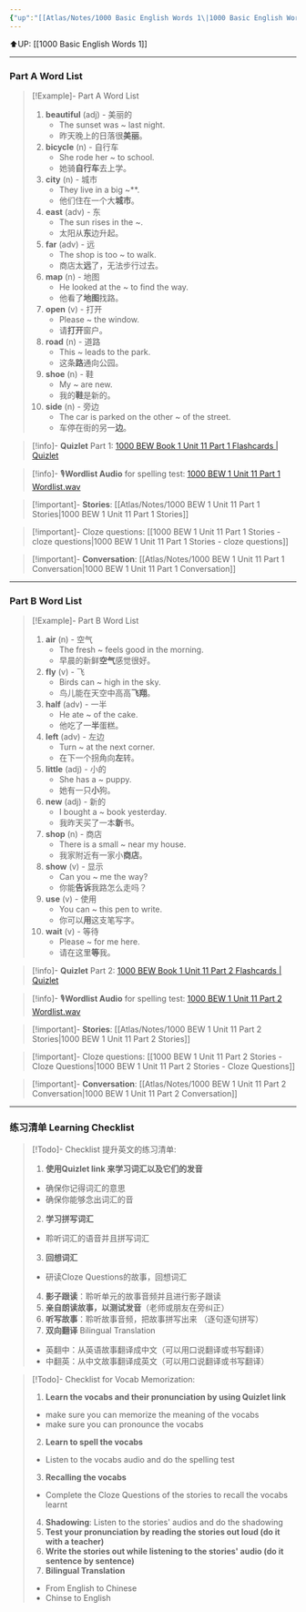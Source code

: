 ```yaml
---
{"up":"[[Atlas/Notes/1000 Basic English Words 1\|1000 Basic English Words 1]]","dg-publish":true,"permalink":"/atlas/notes/1000-basic-english-words-1-unit-11/","dgPassFrontmatter":true}
---
```


⬆️UP: [[1000 Basic English Words 1]]

---
### Part A Word List


> [!Example]- Part A Word List
> 1. **beautiful** (adj) - 美丽的  
>     - The sunset was ~ last night.  
>     - 昨天晚上的日落很**美丽**。
> 2. **bicycle** (n) - 自行车  
>     - She rode her ~ to school.  
>     - 她骑**自行车**去上学。
> 3. **city** (n) - 城市  
>     - They live in a big ~**.  
>     - 他们住在一个大**城市**。
> 4. **east** (adv) - 东  
>     - The sun rises in the ~.  
>     - 太阳从**东**边升起。
> 5. **far** (adv) - 远  
>     - The shop is too ~ to walk.  
>     - 商店太**远**了，无法步行过去。
> 6. **map** (n) - 地图  
>     - He looked at the ~ to find the way.  
>     - 他看了**地图**找路。
> 7. **open** (v) - 打开  
>     - Please ~ the window.  
>     - 请**打开**窗户。
> 8. **road** (n) - 道路  
>     - This ~ leads to the park.  
>     - 这条**路**通向公园。
> 9. **shoe** (n) - 鞋  
>     - My ~ are new.  
>     - 我的**鞋**是新的。
> 10. **side** (n) - 旁边  
>     - The car is parked on the other ~ of the street.  
>     - 车停在街的另一**边**。

> [!info]- **Quizlet** Part 1: [1000 BEW Book 1 Unit 11 Part 1 Flashcards | Quizlet](https://quizlet.com/my/938422217/1000-bew-book-1-unit-11-part-1-flash-cards/?i=1vbzw5&x=1jqt)

> [!info]- 🎙️**Wordlist Audio** for spelling test: [1000 BEW 1 Unit 11 Part 1 Wordlist.wav](https://drive.google.com/file/d/1Q76hnn__qdv0xDowTVoy0OlSNiCDJ7Sb/view?usp=drive_link)

> [!important]- **Stories**: [[Atlas/Notes/1000 BEW 1 Unit 11 Part 1 Stories\|1000 BEW 1 Unit 11 Part 1 Stories]]

> [!important]- Cloze questions: [[1000 BEW 1 Unit 11 Part 1 Stories - cloze questions\|1000 BEW 1 Unit 11 Part 1 Stories - cloze questions]]

> [!important]- **Conversation**: [[Atlas/Notes/1000 BEW 1 Unit 11 Part 1 Conversation\|1000 BEW 1 Unit 11 Part 1 Conversation]]

---
### Part B Word List

> [!Example]- Part B Word List
> 1. **air** (n) - 空气  
>     - The fresh ~ feels good in the morning.  
>     - 早晨的新鲜**空气**感觉很好。
> 2. **fly** (v) - 飞  
>     - Birds can ~ high in the sky.  
>     - 鸟儿能在天空中高高**飞翔**。
> 3. **half** (adv) - 一半  
>     - He ate ~ of the cake.  
>     - 他吃了一**半**蛋糕。
> 4. **left** (adv) - 左边  
>     - Turn ~ at the next corner.  
>     - 在下一个拐角向**左**转。
> 5. **little** (adj) - 小的  
>     - She has a ~ puppy.  
>     - 她有一只**小**狗。
> 6. **new** (adj) - 新的  
>     - I bought a ~ book yesterday.  
>     - 我昨天买了一本**新**书。
> 7. **shop** (n) - 商店  
>     - There is a small ~ near my house.  
>     - 我家附近有一家小**商店**。
> 8. **show** (v) - 显示  
>     - Can you ~ me the way?  
>     - 你能**告诉**我路怎么走吗？
> 9. **use** (v) - 使用  
>     - You can ~ this pen to write.  
>     - 你可以**用**这支笔写字。
> 10. **wait** (v) - 等待  
>     - Please ~ for me here.  
>     - 请在这里**等**我。

> [!info]- **Quizlet** Part 2: [1000 BEW Book 1 Unit 11 Part 2 Flashcards | Quizlet](https://quizlet.com/my/938422618/1000-bew-book-1-unit-11-part-2-flash-cards/?i=1vbzw5&x=1jqt)

> [!info]- 🎙️**Wordlist Audio** for spelling test: [1000 BEW 1 Unit 11 Part 2 Wordlist.wav](https://drive.google.com/file/d/1TMehIUKe_glu9HIsyyhrwRHfYIfQLU_Q/view?usp=drive_link)

> [!important]- **Stories**: [[Atlas/Notes/1000 BEW 1 Unit 11 Part 2 Stories\|1000 BEW 1 Unit 11 Part 2 Stories]]

> [!important]- Cloze questions: [[1000 BEW 1 Unit 11 Part 2 Stories - Cloze Questions\|1000 BEW 1 Unit 11 Part 2 Stories - Cloze Questions]]

> [!important]- **Conversation**: [[Atlas/Notes/1000 BEW 1 Unit 11 Part 2 Conversation\|1000 BEW 1 Unit 11 Part 2 Conversation]]

---- 
### 练习清单 Learning Checklist

> [!Todo]- Checklist 提升英文的练习清单:
> 1. **使用Quizlet link 来学习词汇以及它们的发音** 
>	- 确保你记得词汇的意思 
>	- 确保你能够念出词汇的音 
> 2. **学习拼写词汇** 
>	- 聆听词汇的语音并且拼写词汇 
> 3. **回想词汇**
>	- 研读Cloze Questions的故事，回想词汇 
> 4. **影子跟读**：聆听单元的故事音频并且进行影子跟读 
> 5. **亲自朗读故事，以测试发音**（老师或朋友在旁纠正）
> 6. **听写故事**：聆听故事音频，把故事拼写出来 （逐句逐句拼写）
> 7. **双向翻译** Bilingual Translation 
>	- 英翻中：从英语故事翻译成中文（可以用口说翻译或书写翻译）
>	- 中翻英：从中文故事翻译成英文（可以用口说翻译或书写翻译）

> [!Todo]- Checklist for Vocab Memorization:
> 
> 1. **Learn the vocabs and their pronunciation by using Quizlet link**
>	- make sure you can memorize the meaning of the vocabs
>	- make sure you can pronounce the vocabs
> 2. **Learn to spell the vocabs**
>	- Listen to the vocabs audio and do the spelling test
> 3. **Recalling the vocabs**
>	- Complete the Cloze Questions of the stories to recall the vocabs learnt
> 4. **Shadowing**: Listen to the stories' audios and do the shadowing
> 5. **Test your pronunciation by reading the stories out loud (do it with a teacher)**
> 6. **Write the stories out while listening to the stories' audio (do it sentence by sentence)**
> 7. **Bilingual Translation** 
> 	- From English to Chinese
> 	- Chinse to English


